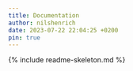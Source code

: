 ```yaml
---
title: Documentation
author: nilshenrich
date: 2023-07-22 22:04:25 +0200
pin: true
---
```


{% include readme-skeleton.md %}
